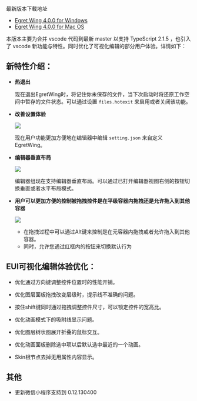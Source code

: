 
最新版本下载地址

- [Egret Wing 4.0.0 for Windows](http://tool.egret-labs.org/EgretWing/electron/EgretWing-v4.0.0.exe?d=0707)
- [Egret Wing 4.0.0 for Mac OS](http://tool.egret-labs.org/EgretWing/electron/EgretWing-v4.0.0.dmg?d=0707)

本版本主要为合并 vscode 代码到最新 master 以支持 TypeScript 2.1.5 ，也引入了 vscode 新功能与特性。同时优化了可视化编辑的部分用户体验。详情如下：

## 新特性介绍：

- **热退出**

	现在退出EgretWing时，将记住你未保存的文件，当下次启动时将还原工作空间中暂存的文件状态。可以通过设置 `files.hotexit` 来启用或者关闭该功能。

- **改善设置体验**

	![](2.png)

	现在用户功能更加方便地在编辑器中编辑 `setting.json` 来自定义EgretWing。

- **编辑器垂直布局**

	![](3.png)

	编辑器组现在支持编辑器垂直布局。可以通过已打开编辑器视图右侧的按钮切换垂直或者水平布局模式。

- **用户可以更加方便的控制被拖拽控件是在平级容器内拖拽还是允许拖入到其他容器**

	![](1.png)
	- 在拖拽过程中可以通过Alt键来控制是在元容器内拖拽或者允许拖入到其他容器。
	- 同时，允许您通过红框内的按钮来切换默认行为


## EUI可视化编辑体验优化：

- 优化通过方向键调整控件位置时的性能开销。

- 优化图层面板拖拽改变层级时，提示线不准确的问题。

- 按住shift键同时通过拖拽调整控件尺寸，可以锁定控件的宽高比。

- 优化动画模式下的吸附线显示问题。

- 优化图层树状图展开折叠的鼠标交互。

- 优化动画面板删除选中项以后默认选中最近的一个动画。

- Skin根节点去掉无用属性内容显示。

## 其他

- 更新微信小程序支持到 0.12.130400
